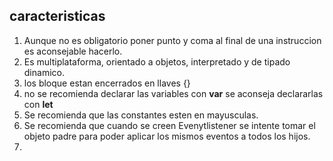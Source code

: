 ## caracteristicas

1. Aunque no es obligatorio poner punto y coma al final de una instruccion es aconsejable hacerlo.
2. Es multiplataforma, orientado a objetos, interpretado y de tipado dinamico.
3. los bloque estan encerrados en llaves {}
4. no se recomienda declarar las variables con **var** se aconseja declararlas con **let**
5. Se recomienda que las constantes esten en mayusculas.
6. Se recomienda que cuando se creen Evenytlistener se intente tomar el objeto padre para poder aplicar los mismos eventos a todos los hijos.
7. 